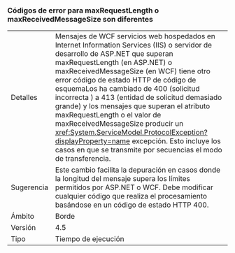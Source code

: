 ### <a name="error-codes-for-maxrequestlength-or-maxreceivedmessagesize-are-different"></a>Códigos de error para maxRequestLength o maxReceivedMessageSize son diferentes

|   |   |
|---|---|
|Detalles|Mensajes de WCF servicios web hospedados en Internet Information Services (IIS) o servidor de desarrollo de ASP.NET que superan maxRequestLength (en ASP.NET) o maxReceivedMessageSize (en WCF) tiene otro error código de estado HTTP de código de esquemaLos ha cambiado de 400 (solicitud incorrecta ) a 413 (entidad de solicitud demasiado grande) y los mensajes que superan el atributo maxRequestLength o el valor de maxReceivedMessageSize producir un <xref:System.ServiceModel.ProtocolException?displayProperty=name> excepción. Esto incluye los casos en que se transmite por secuencias el modo de transferencia.|
|Sugerencia|Este cambio facilita la depuración en casos donde la longitud del mensaje supera los límites permitidos por ASP.NET o WCF. Debe modificar cualquier código que realiza el procesamiento basándose en un código de estado HTTP 400.|
|Ámbito|Borde|
|Versión|4.5|
|Tipo|Tiempo de ejecución|

